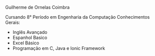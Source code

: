 Guilherme de Ornelas Coimbra

Cursando 8° Período em Engenharia da Computação
Conhecimentos Gerais:
- Inglês Avançado
- Espanhol Basico
- Excel Básico
- Programação em C, Java e Ionic Framework

